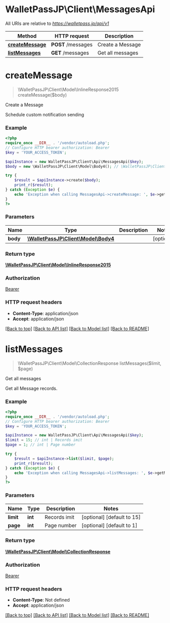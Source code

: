 # WalletPassJP\Client\MessagesApi

All URIs are relative to *https://walletpass.jp/api/v1*

Method | HTTP request | Description
------------- | ------------- | -------------
[**createMessage**](MessagesApi.md#createmessage) | **POST** /messages | Create a Message
[**listMessages**](MessagesApi.md#listmessages) | **GET** /messages | Get all messages

# **createMessage**
> \WalletPassJP\Client\Model\InlineResponse2015 createMessage($body)

Create a Message

Schedule custom notification sending

### Example
```php
<?php
require_once __DIR__ . '/vendor/autoload.php';
// Configure HTTP bearer authorization: Bearer
$key = 'YOUR_ACCESS_TOKEN';

$apiInstance = new WalletPassJP\Client\Api\MessagesApi($key);
$body = new \WalletPassJP\Client\Model\Body4(); // \WalletPassJP\Client\Model\Body4 |

try {
    $result = $apiInstance->create($body);
    print_r($result);
} catch (Exception $e) {
    echo 'Exception when calling MessagesApi->createMessage: ', $e->getMessage(), PHP_EOL;
}
?>
```

### Parameters

Name | Type | Description  | Notes
------------- | ------------- | ------------- | -------------
 **body** | [**\WalletPassJP\Client\Model\Body4**](../Model/Body4.md)|  | [optional]

### Return type

[**\WalletPassJP\Client\Model\InlineResponse2015**](../Model/InlineResponse2015.md)

### Authorization

[Bearer](../../README.md#Bearer)

### HTTP request headers

 - **Content-Type**: application/json
 - **Accept**: application/json

[[Back to top]](#) [[Back to API list]](../../README.md#documentation-for-api-endpoints) [[Back to Model list]](../../README.md#documentation-for-models) [[Back to README]](../../README.md)

# **listMessages**
> \WalletPassJP\Client\Model\CollectionResponse listMessages($limit, $page)

Get all messages

Get all Message records.

### Example
```php
<?php
require_once __DIR__ . '/vendor/autoload.php';
// Configure HTTP bearer authorization: Bearer
$key = 'YOUR_ACCESS_TOKEN';

$apiInstance = new WalletPassJP\Client\Api\MessagesApi($key);
$limit = 15; // int | Records imit
$page = 1; // int | Page number

try {
    $result = $apiInstance->list($limit, $page);
    print_r($result);
} catch (Exception $e) {
    echo 'Exception when calling MessagesApi->listMessages: ', $e->getMessage(), PHP_EOL;
}
?>
```

### Parameters

Name | Type | Description  | Notes
------------- | ------------- | ------------- | -------------
 **limit** | **int**| Records imit | [optional] [default to 15]
 **page** | **int**| Page number | [optional] [default to 1]

### Return type

[**\WalletPassJP\Client\Model\CollectionResponse**](../Model/CollectionResponse.md)

### Authorization

[Bearer](../../README.md#Bearer)

### HTTP request headers

 - **Content-Type**: Not defined
 - **Accept**: application/json

[[Back to top]](#) [[Back to API list]](../../README.md#documentation-for-api-endpoints) [[Back to Model list]](../../README.md#documentation-for-models) [[Back to README]](../../README.md)

